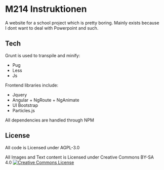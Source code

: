 # M214 Instruktionen
A website for a school project which is pretty boring.
Mainly exists because I dont want to deal with Powerpoint and such.

## Tech
Grunt is used to transpile and minify:
- Pug
- Less
- Js

Frontend libraries include:
- Jquery
- Angular + NgRoute + NgAnimate
- UI Bootstrap
- Particles.js

All dependencies are handled through NPM

## License

All code is Licensed under AGPL-3.0

All Images and Text content is Licensed under Creative Commons BY-SA 4.0
<a rel="license" href="http://creativecommons.org/licenses/by-sa/4.0/"><img alt="Creative Commons License" style="border-width:0" src="https://i.creativecommons.org/l/by-sa/4.0/80x15.png" /></a><br />
